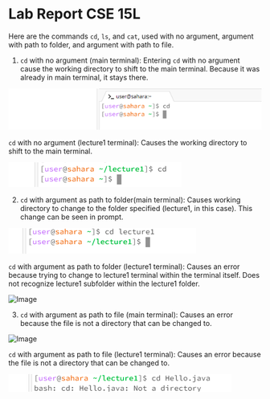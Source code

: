 # Lab Report CSE 15L
Here  are the commands `cd`, `ls`, and `cat`, used with no argument, argument with path to  folder, and argument with path to file.

1) `cd` with no argument (main terminal):
Entering `cd` with no argument cause the working directory to shift to the main terminal. Because it was already in main terminal, it stays there.

![Image](Lab1,cse15Lscreenshot1.png)

`cd` with no argument (lecture1 terminal):
Causes the working directory to shift to the main terminal.

![Image](lab1,cse15Lscreenshot3.png)

2) `cd` with argument as  path to folder(main terminal):
Causes working directory to change to the folder specified (lecture1, in this case). This change can be seen in prompt.

![Image](lab1,cse15Lscreenshot2.png)

`cd` with argument as path to folder (lecture1 terminal):
Causes an error because trying to change to lecture1 terminal within the terminal itself. Does not recognize lecture1 subfolder within the lecture1 folder.

![Image](lab1,cse15Lscreenshot19)

3) `cd` with argument as path to file (main terminal):
Causes an error because the file is not a directory that can be changed to.

![Image](lab1,cse15Lscreenshot4)

`cd` with argument as path to file (lecture1 terminal):
Causes an error because the file is not a directory that can be changed to.

![Image](lab1,cse15Lscreenshot20.png)



















